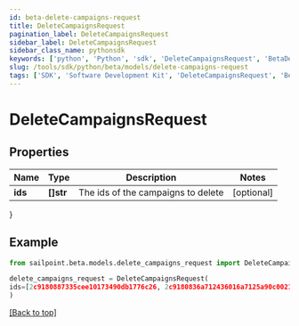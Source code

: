 ```yaml
---
id: beta-delete-campaigns-request
title: DeleteCampaignsRequest
pagination_label: DeleteCampaignsRequest
sidebar_label: DeleteCampaignsRequest
sidebar_class_name: pythonsdk
keywords: ['python', 'Python', 'sdk', 'DeleteCampaignsRequest', 'BetaDeleteCampaignsRequest'] 
slug: /tools/sdk/python/beta/models/delete-campaigns-request
tags: ['SDK', 'Software Development Kit', 'DeleteCampaignsRequest', 'BetaDeleteCampaignsRequest']
---
```


# DeleteCampaignsRequest


## Properties

Name | Type | Description | Notes
------------ | ------------- | ------------- | -------------
**ids** | **[]str** | The ids of the campaigns to delete | [optional] 
}

## Example

```python
from sailpoint.beta.models.delete_campaigns_request import DeleteCampaignsRequest

delete_campaigns_request = DeleteCampaignsRequest(
ids=[2c9180887335cee10173490db1776c26, 2c9180836a712436016a7125a90c0021]
)

```
[[Back to top]](#) 

